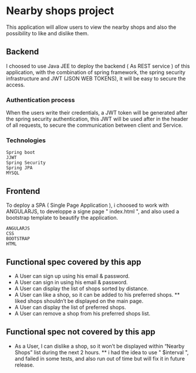 # Nearby shops project

This application will allow users to view the nearby shops and also the possibility to like and dislike them.

## Backend 

I choosed to use Java JEE to deploy the backend ( As REST service )  of this application, with the combination of spring framework, 
the spring security infrastructure and JWT (JSON WEB TOKENS), it will be easy to secure the access.
### Authentication process

When the users write their credentials, a JWT token will be generated after the spring security authentication, this JWT will be used after in the header of all requests, to secure the communication between client and Service. 

### Technologies

```
Spring boot
JJWT
Spring Security
Spring JPA
MYSQL
```

## Frontend

To deploy a SPA ( Single Page Application ), i choosed to work with ANGULARJS, to developpe a signe page " index.html ", and also used a bootstrap template to beautify the application.


```
ANGULARJS
CSS
BOOTSTRAP
HTML
```
## Functional spec covered by this app

* A User can sign up using his email & password.
* A User can sign in using his email & password.
* A User can display the list of shops sorted by distance.
* A User can like a shop, so it can be added to his preferred shops.
** liked shops shouldn’t be displayed on the main page.
* A User can display the list of preferred shops.
* A User can remove a shop from his preferred shops list.

## Functional spec not covered by this app

* As a User, I can dislike a shop, so it won’t be displayed within “Nearby Shops” list during the next 2 hours.
** i had the idea to use " $interval ", and failed in some tests, and also run out of time but will fix it in future release.

